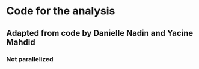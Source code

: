 # Code for the analysis  
## Adapted from code by Danielle Nadin and Yacine Mahdid  
### Not parallelized  
